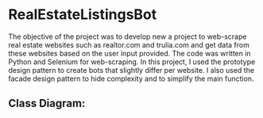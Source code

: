 # RealEstateListingsBot

The objective of the project was to develop new a project to web-scrape real estate websites such as realtor.com and
trulia.com
and get data from these websites based on the user input provided. The code was written in Python and Selenium for
web-scraping.
In this project, I used the prototype design pattern to create bots that slightly differ per website. I also used the
facade design
pattern to hide complexity and to simplify the main function.

## Class Diagram:

